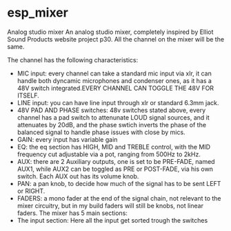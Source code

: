 # esp_mixer
Analog studio mixer
An analog studio mixer, completely inspired by Elliot Sound Products website project p30.
All the channel on the mixer will be the same.

The channel has the following characteristics:
- MIC input:
    every channel can take a standard mic input via xlr, it can handle both dyncamic microphones and condenser ones, as it has a 48V switch integrated.EVERY CHANNEL CAN TOGGLE THE 48V FOR ITSELF.
- LINE input:
    you can have line input through xlr or standard 6.3mm jack.
- 48V PAD AND PHASE switches:
    48v switches stated above, every channel has a pad switch to attenunate LOUD signal sources, and it attenuates by 20dB, and the phase swtich inverts the phase of the balanced signal to handle phase issues with close by mics.
- GAIN:
    every input has variable gain
- EQ:
    the eq section has HIGH, MID and TREBLE control, with the MID frequency cut adjustable via a pot, ranging from 500Hz to 2kHz.
- AUX:
    there are 2 Auxiliary outputs, one is set to be PRE-FADE, named AUX1, while AUX2 can be toggled as PRE or POST-FADE, via his own switch. Each AUX out has its volume knob.
- PAN:
    a pan knob, to decide how much of the signal has to be sent LEFT or RIGHT.
- FADERS:
    a mono fader at the end of the signal chain, not relevant to the mixer circuitry, but in my build faders will still be knobs, not linear faders.
The mixer has 5 main sections:
- The input section:
  Here all the input get sorted trough the switches 
